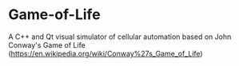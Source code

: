 # Game-of-Life
A C++ and Qt visual simulator of cellular automation based on John Conway's Game of Life (https://en.wikipedia.org/wiki/Conway%27s_Game_of_Life)
